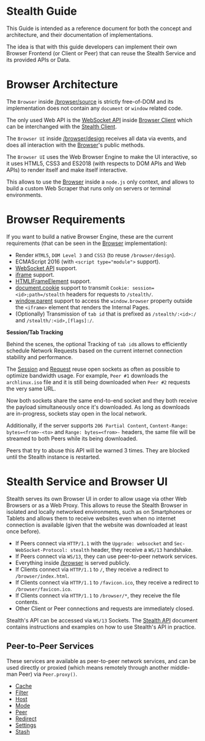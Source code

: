 
# Stealth Guide

This Guide is intended as a reference document for both the concept and architecture,
and their documentation of implementations.

The idea is that with this guide developers can implement their own Browser Frontend
(or Client or Peer) that can reuse the Stealth Service and its provided APIs or Data.


# Browser Architecture

The `Browser` inside [/browser/source](../browser/source) is strictly free-of-DOM and
its implementation does not contain any `document` or `window` related code.

The only used Web API is the [WebSocket API](https://developer.mozilla.org/en/docs/Web/API/WebSocket)
inside [Browser Client](../browser/source/Client.mjs) which can be interchanged with the
[Stealth Client](../stealth/source/Client.mjs).

The `Browser UI` inside [/browser/design](../browser/design) receives all data via events,
and does all interaction with the [Browser](../browser/source/Browser.mjs)'s public methods.

The `Browser UI` uses the Web Browser Engine to make the UI interactive, so it uses HTML5,
CSS3 and ES2018 (with respects to DOM APIs and Web APIs) to render itself and make itself
interactive.

This allows to use the [Browser](../browser/source/Browser.mjs) inside a `node.js` only
context, and allows to build a custom Web Scraper that runs only on servers or terminal
environments.


# Browser Requirements

If you want to build a native Browser Engine, these are the current requirements
(that can be seen in the [Browser](../browser) implementation):

- Render `HTML5`, `DOM Level 3` and `CSS3` (to reuse `/browser/design`).
- ECMAScript 2016 (with `<script type="module">` support).
- [WebSocket API](https://developer.mozilla.org/en/docs/Web/API/WebSocket) support.
- [iframe](https://developer.mozilla.org/en/docs/Web/HTML/Element/iframe) support.
- [HTMLIFrameElement](https://developer.mozilla.org/en/docs/Web/API/HTMLIFrameElement) support.
- [document.cookie](https://developer.mozilla.org/en/docs/Web/API/Document/cookie) support
  to transmit `Cookie: session=<id>;path=/stealth` headers for requests to `/stealth/`.
- [window.parent](https://developer.mozilla.org/en/docs/Web/API/Window/parent) support
  to access the `window.browser` property outside the `<iframe>` element that renders the
  Internal Pages.
- (Optionally) Transmission of `tab id` that is prefixed as `/stealth/:<id>:/` and `/stealth/:<id>,[flags]:/`.

**Session/Tab Tracking**

Behind the scenes, the optional Tracking of `tab id`s allows to efficiently schedule
Network Requests based on the current internet connection stability and performance.

The [Session](../stealth/source/Session.mjs) and [Request](../stealth/source/Request.mjs)
reuse open sockets as often as possible to optimize bandwidth usage. For example, `Peer #1`
downloads the `archlinux.iso` file and it is still being downloaded when `Peer #2` requests
the very same URL.

Now both sockets share the same end-to-end socket and they both receive the payload
simultaneously once it's downloaded. As long as downloads are in-progress, sockets stay
open in the local network.

Additionally, if the server supports `206 Partial Content`, `Content-Range: bytes=<from>-<to>`
and `Range: bytes=<from>-` headers, the same file will be streamed to both Peers while its
being downloaded.

Peers that try to abuse this API will be warned 3 times. They are blocked until the
Stealth instance is restarted.


# Stealth Service and Browser UI

Stealth serves its own Browser UI in order to allow usage via other Web Browsers or as a
Web Proxy. This allows to reuse the Stealth Browser in isolated and locally networked
environments, such as on Smartphones or Tablets and allows them to receive websites
even when no internet connection is available (given that the website was downloaded at
least once before).

- If Peers connect via `HTTP/1.1` with the `Upgrade: websocket` and `Sec-WebSocket-Protocol: stealth` header, they receive a `WS/13` handshake.
- If Peers connect via `WS/13`, they can use peer-to-peer network services.
- Everything inside [/browser](../browser) is served publicly.
- If Clients connect via `HTTP/1.1` to `/`, they receive a redirect to `/browser/index.html`.
- If Clients connect via `HTTP/1.1` to `/favicon.ico`, they receive a redirect to `/browser/favicon.ico`.
- If Clients connect via `HTTP/1.1` to `/browser/*`, they receive the file contents.
- Other Client or Peer connections and requests are immediately closed.

Stealth's API can be accessed via `WS/13` Sockets. The [Stealth API](./services/README.md)
document contains instructions and examples on how to use Stealth's API in practice.


## Peer-to-Peer Services

These services are available as peer-to-peer network services, and can be used directly
or proxied (which means remotely through another middle-man Peer) via `Peer.proxy()`.

- [Cache](./services/Cache.md)
- [Filter](./services/Filter.md)
- [Host](./services/Host.md)
- [Mode](./services/Mode.md)
- [Peer](./services/Peer.md)
- [Redirect](./services/Redirect.md)
- [Settings](./services/Settings.md)
- [Stash](./services/Stash.md)

